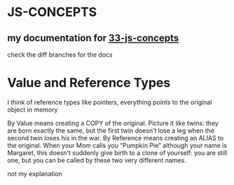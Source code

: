 # JS-CONCEPTS

## my documentation for [33-js-concepts](https://github.com/leonardomso/33-js-concepts)

check the diff branches for the docs

# Value and Reference Types

I think of reference types like pointers, everything points to the original object in memory

By Value means creating a COPY of the original. Picture it like twins: they are born exactly the same, but the first twin doesn’t lose a leg when the second twin loses his in the war.
By Reference means creating an ALIAS to the original. When your Mom calls you “Pumpkin Pie” although your name is Margaret, this doesn’t suddenly give birth to a clone of yourself: you are still one, but you can be called by these two very different names.

not my explanation
